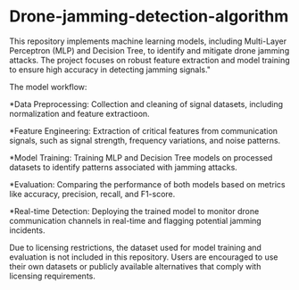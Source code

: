 # Drone-jamming-detection-algorithm
This repository implements machine learning models, including Multi-Layer Perceptron (MLP) and Decision Tree, to identify and mitigate drone jamming attacks. The project focuses on robust feature extraction and model training to ensure high accuracy in detecting jamming signals."

The model workflow:

*Data Preprocessing:  Collection and cleaning of signal datasets, including normalization and feature extractioon.  

*Feature Engineering:  Extraction of critical features from communication signals, such as signal strength, frequency variations, and noise patterns.

*Model Training:  Training MLP and Decision Tree models on processed datasets to identify patterns associated with jamming attacks.

*Evaluation:  Comparing the performance of both models based on metrics like accuracy, precision, recall, and F1-score.

*Real-time Detection:  Deploying the trained model to monitor drone communication channels in real-time and flagging potential jamming incidents.

Due to licensing restrictions, the dataset used for model training and evaluation is not included in this repository. Users are encouraged to use their own datasets or publicly available alternatives that comply with licensing requirements.

